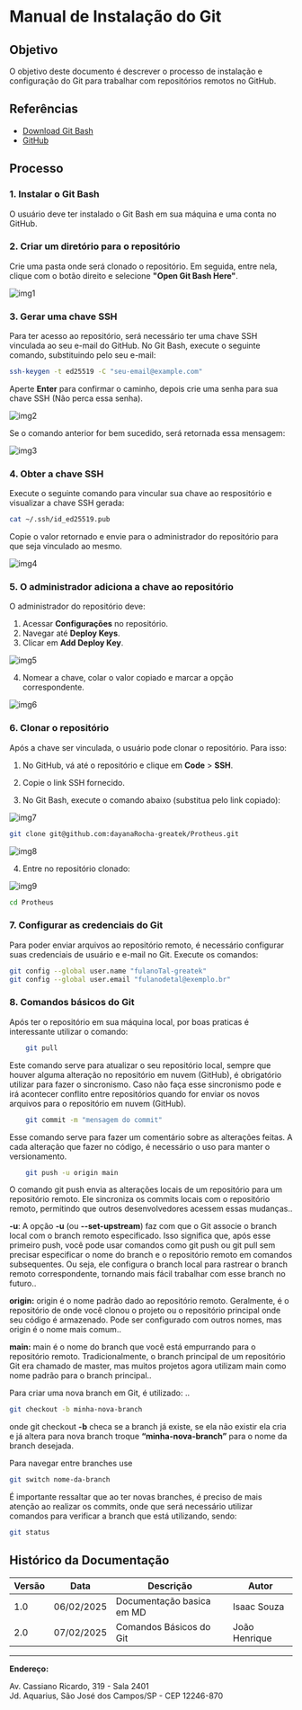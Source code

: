 # Manual de Instalação do Git

## Objetivo

O objetivo deste documento é descrever o processo de instalação e configuração do Git para trabalhar com repositórios remotos no GitHub.

## Referências

- [Download Git Bash](https://git-scm.com/downloads)
- [GitHub](https://github.com)

## Processo

### 1. Instalar o Git Bash

O usuário deve ter instalado o Git Bash em sua máquina e uma conta no GitHub.

### 2. Criar um diretório para o repositório

Crie uma pasta onde será clonado o repositório. Em seguida, entre nela, clique com o botão direito e selecione **"Open Git Bash Here"**.

![img1](assets/img1.png)

### 3. Gerar uma chave SSH

Para ter acesso ao repositório, será necessário ter uma chave SSH vinculada ao seu e-mail do GitHub. No Git Bash, execute o seguinte comando, substituindo pelo seu e-mail:

```bash
ssh-keygen -t ed25519 -C "seu-email@example.com"
```

Aperte **Enter** para confirmar o caminho, depois crie uma senha para sua chave SSH (Não perca essa senha).

![img2](assets/img2.png)

Se o comando anterior for bem sucedido, será retornada essa mensagem: 

![img3](assets/img3.png)

### 4. Obter a chave SSH

Execute o seguinte comando para vincular sua chave ao respositório e visualizar a chave SSH gerada:

```bash
cat ~/.ssh/id_ed25519.pub
```

Copie o valor retornado e envie para o administrador do repositório para que seja vinculado ao mesmo.

![img4](assets/img4.png)

### 5. O administrador adiciona a chave ao repositório

O administrador do repositório deve:

1. Acessar **Configurações** no repositório.
2. Navegar até **Deploy Keys**.
3. Clicar em **Add Deploy Key**.

![img5](assets/img5.png)

4. Nomear a chave, colar o valor copiado e marcar a opção correspondente.

![img6](assets/img6.png)

### 6. Clonar o repositório

Após a chave ser vinculada, o usuário pode clonar o repositório. Para isso:

1. No GitHub, vá até o repositório e clique em **Code** > **SSH**.
2. Copie o link SSH fornecido.


3. No Git Bash, execute o comando abaixo (substitua pelo link copiado):

![img7](assets/img7.png)

```bash
git clone git@github.com:dayanaRocha-greatek/Protheus.git
```

![img8](assets/img8.png)

4. Entre no repositório clonado:

![img9](assets/img9.png)

```bash
cd Protheus
```

### 7. Configurar as credenciais do Git

Para poder enviar arquivos ao repositório remoto, é necessário configurar suas credenciais de usuário e e-mail no Git. Execute os comandos:

```bash
git config --global user.name "fulanoTal-greatek"
git config --global user.email "fulanodetal@exemplo.br"
```

### 8. Comandos básicos do Git

Após ter o repositório em sua máquina local, por boas praticas é interessante utilizar o comando:

```bash
    git pull

```

Este comando serve para atualizar o seu repositório local, sempre que houver alguma alteração no repositório em nuvem (GitHub), é obrigatório utilizar para fazer o sincronismo. Caso não faça esse sincronismo pode e irá acontecer conflito entre repositórios quando for enviar os novos arquivos para o repositório em nuvem (GitHub).

```bash
    git commit -m "mensagem do commit"
```

Esse comando serve para fazer um comentário sobre as alterações feitas. A cada alteração que fazer no código, é necessário o uso para manter o versionamento.


```bash
    git push -u origin main
```

O comando git push envia as alterações locais de um repositório para um repositório remoto. Ele sincroniza os commits locais com o repositório remoto, permitindo que outros desenvolvedores acessem essas mudanças..

**-u**: A opção **-u** (ou **--set-upstream**) faz com que o Git associe o branch local com o branch remoto especificado. Isso significa que, após esse primeiro push, você pode usar comandos como git push ou git pull sem precisar especificar o nome do branch e o repositório remoto em comandos subsequentes. Ou seja, ele configura o branch local para rastrear o branch remoto correspondente, tornando mais fácil trabalhar com esse branch no futuro..

**origin:** origin é o nome padrão dado ao repositório remoto. Geralmente, é o repositório de onde você clonou o projeto ou o repositório principal onde seu código é armazenado. Pode ser configurado com outros nomes, mas origin é o nome mais comum..

**main:** main é o nome do branch que você está empurrando para o repositório remoto. Tradicionalmente, o branch principal de um repositório Git era chamado de master, mas muitos projetos agora utilizam main como nome padrão para o branch principal..

Para criar uma nova branch em Git, é utilizado: ..

```bash
git checkout -b minha-nova-branch

```

onde git checkout **-b** checa se a branch já existe, se ela não existir ela cria e já altera para nova branch troque **“minha-nova-branch”** para o nome da branch desejada.

Para navegar entre branches use

```bash
git switch nome-da-branch

```

É importante ressaltar que ao ter novas branches, é preciso de mais atenção ao realizar os commits, onde que será necessário utilizar comandos para verificar a branch que está utilizando, sendo:

```bash
git status
```


## Histórico da Documentação

| Versão |   Data   |        Descrição        |       Autor      |
|--------|----------|-------------------------|------------------|
|  1.0   |06/02/2025|Documentação basica em MD|Isaac Souza       |
|  2.0   |07/02/2025|Comandos Básicos do Git  |João Henrique     | 
---




**Endereço:**

Av. Cassiano Ricardo, 319 - Sala 2401  
Jd. Aquarius, São José dos Campos/SP - CEP 12246-870

